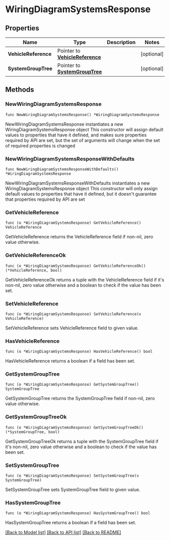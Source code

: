 # WiringDiagramSystemsResponse

## Properties

Name | Type | Description | Notes
------------ | ------------- | ------------- | -------------
**VehicleReference** | Pointer to [**VehicleReference**](VehicleReference.md) |  | [optional] 
**SystemGroupTree** | Pointer to [**SystemGroupTree**](SystemGroupTree.md) |  | [optional] 

## Methods

### NewWiringDiagramSystemsResponse

`func NewWiringDiagramSystemsResponse() *WiringDiagramSystemsResponse`

NewWiringDiagramSystemsResponse instantiates a new WiringDiagramSystemsResponse object
This constructor will assign default values to properties that have it defined,
and makes sure properties required by API are set, but the set of arguments
will change when the set of required properties is changed

### NewWiringDiagramSystemsResponseWithDefaults

`func NewWiringDiagramSystemsResponseWithDefaults() *WiringDiagramSystemsResponse`

NewWiringDiagramSystemsResponseWithDefaults instantiates a new WiringDiagramSystemsResponse object
This constructor will only assign default values to properties that have it defined,
but it doesn't guarantee that properties required by API are set

### GetVehicleReference

`func (o *WiringDiagramSystemsResponse) GetVehicleReference() VehicleReference`

GetVehicleReference returns the VehicleReference field if non-nil, zero value otherwise.

### GetVehicleReferenceOk

`func (o *WiringDiagramSystemsResponse) GetVehicleReferenceOk() (*VehicleReference, bool)`

GetVehicleReferenceOk returns a tuple with the VehicleReference field if it's non-nil, zero value otherwise
and a boolean to check if the value has been set.

### SetVehicleReference

`func (o *WiringDiagramSystemsResponse) SetVehicleReference(v VehicleReference)`

SetVehicleReference sets VehicleReference field to given value.

### HasVehicleReference

`func (o *WiringDiagramSystemsResponse) HasVehicleReference() bool`

HasVehicleReference returns a boolean if a field has been set.

### GetSystemGroupTree

`func (o *WiringDiagramSystemsResponse) GetSystemGroupTree() SystemGroupTree`

GetSystemGroupTree returns the SystemGroupTree field if non-nil, zero value otherwise.

### GetSystemGroupTreeOk

`func (o *WiringDiagramSystemsResponse) GetSystemGroupTreeOk() (*SystemGroupTree, bool)`

GetSystemGroupTreeOk returns a tuple with the SystemGroupTree field if it's non-nil, zero value otherwise
and a boolean to check if the value has been set.

### SetSystemGroupTree

`func (o *WiringDiagramSystemsResponse) SetSystemGroupTree(v SystemGroupTree)`

SetSystemGroupTree sets SystemGroupTree field to given value.

### HasSystemGroupTree

`func (o *WiringDiagramSystemsResponse) HasSystemGroupTree() bool`

HasSystemGroupTree returns a boolean if a field has been set.


[[Back to Model list]](../README.md#documentation-for-models) [[Back to API list]](../README.md#documentation-for-api-endpoints) [[Back to README]](../README.md)


